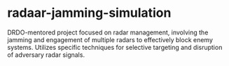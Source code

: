 # radaar-jamming-simulation
DRDO-mentored project focused on radar management, involving the jamming and engagement of multiple radars to effectively block enemy systems. Utilizes specific techniques for selective targeting and disruption of adversary radar signals.
